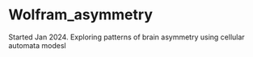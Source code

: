 # Wolfram_asymmetry
Started Jan 2024. Exploring patterns of brain asymmetry using cellular automata modesl
